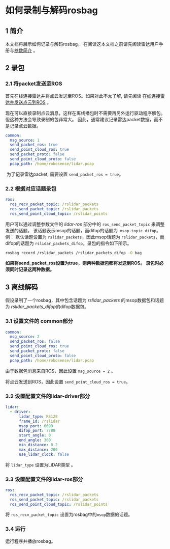 # 如何录制与解码rosbag

## 1 简介

本文档将展示如何记录与解码rosbag。 在阅读这本文档之前请先阅读雷达用户手册与[参数简介](../intro/parameter_intro.md) 。

## 2 录包

### 2.1 将packet发送至ROS

首先在线连接雷达并将点云发送至ROS。如果对此不太了解, 请先阅读 [在线连接雷达并发送点云到ROS](how_to_online_send_point_cloud_ros_cn.md) 。

现在可以直接录制点云消息，这样在离线播包时不需要再另外运行驱动程序解包。但这种方法会导致录制的包非常大。 因此，通常建议记录雷达packet数据，而不是记录点云数据。

```yaml
common:
  msg_source: 1                                       
  send_packet_ros: true                                
  send_point_cloud_ros: true                            
  send_packet_proto: false                              
  send_point_cloud_proto: false                         
  pcap_path: /home/robosense/lidar.pcap    
```

​	为了记录雷达packet, 需要设置 ```send_packet_ros = true```。

### 2.2 根据对应话题录包

```yaml
ros:
  ros_recv_packet_topic: /rslidar_packets    
  ros_send_packet_topic: /rslidar_packets   
  ros_send_point_cloud_topic: /rslidar_points      
```

用户可以通过调整参数文件的 *lidar-ros* 部分中的 ```ros_send_packet_topic``` 来调整发送的话题。 该话题表示msop的话题，而difop的话题为``` msop-topic_difop```。 例： 默认话题设置为 ```rslidar_packets```，因此msop话题为 ```rslidar_packets```，而difop的话题为 ```rslidar_packets_difop```。录包的指令如下所示。

```bash
rosbag record /rslidar_packets /rslidar_packets_difop -O bag
```

**如果将send_packet_ros设置为true，则两种数据包都将发送到ROS。 录包时必须同时记录这两种数据。**

## 3 离线解码

假设录制了一个rosbag，其中包含话题为 *rslidar_packets* 的msop数据包和话题为 *rslidar_packets_difop*的difop数据包。

### 3.1 设置文件的 common部分  

```yaml
common:
  msg_source: 2                                       
  send_packet_ros: false                                
  send_point_cloud_ros: true                            
  send_packet_proto: false                              
  send_point_cloud_proto: false                         
  pcap_path: /home/robosense/lidar.pcap   
```

由于数据包消息来自ROS，因此设置 ```msg_source = 2``` 。

将点云发送到ROS，因此设置 ```send_point_cloud_ros = true```。

### 3.2 设置配置文件的lidar-driver部分

```yaml
lidar:
  - driver:
      lidar_type: RS128            
      frame_id: /rslidar           
      msop_port: 6699             
      difop_port: 7788           
      start_angle: 0               
      end_angle: 360              
      min_distance: 0.2            
      max_distance: 200           
      use_lidar_clock: false    
```

将 ```lidar_type``` 设置为LiDAR类型 。

### 3.3 设置配置文件的lidar-ros部分

```yaml
ros:
  ros_recv_packet_topic: /rslidar_packets    
  ros_send_packet_topic: /rslidar_packets   
  ros_send_point_cloud_topic: /rslidar_points  
```

将 ```ros_recv_packet_topic``` 设置为rosbag中的```msop```数据的话题。

### 3.4 运行

运行程序并播放rosbag。



 

